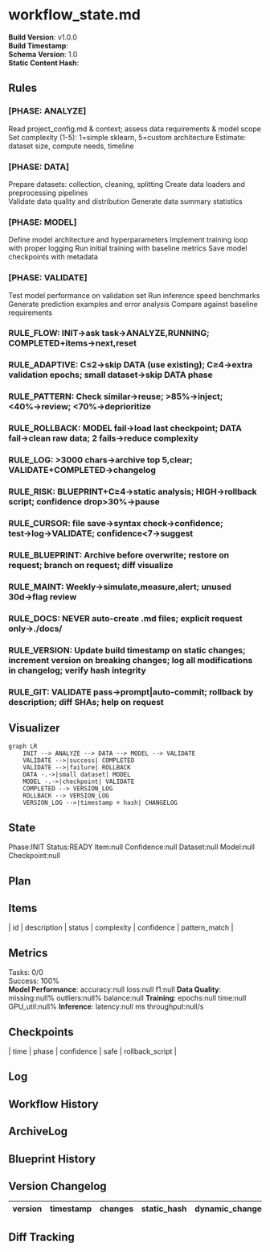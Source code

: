 # workflow_state.md
<!-- STATIC:VERSION_INFO:START -->
**Build Version**: v1.0.0  
**Build Timestamp**: <!-- AI updates with current timestamp -->  
**Schema Version**: 1.0  
**Static Content Hash**: <!-- AI calculates hash -->  
<!-- STATIC:VERSION_INFO:END -->

<!-- ==================== STATIC SECTIONS ==================== -->
<!-- These sections contain configuration that can be replaced wholesale -->

<!-- STATIC:RULES:START -->
## Rules
### [PHASE: ANALYZE]  
Read project_config.md & context; assess data requirements & model scope
Set complexity (1-5): 1=simple sklearn, 5=custom architecture
Estimate: dataset size, compute needs, timeline

### [PHASE: DATA]  
Prepare datasets: collection, cleaning, splitting
Create data loaders and preprocessing pipelines  
Validate data quality and distribution
Generate data summary statistics

### [PHASE: MODEL]  
Define model architecture and hyperparameters
Implement training loop with proper logging
Run initial training with baseline metrics
Save model checkpoints with metadata

### [PHASE: VALIDATE]  
Test model performance on validation set
Run inference speed benchmarks  
Generate prediction examples and error analysis
Compare against baseline requirements  

### RULE_FLOW: INIT→ask task→ANALYZE,RUNNING; COMPLETED+items→next,reset  

### RULE_ADAPTIVE: C≤2→skip DATA (use existing); C≥4→extra validation epochs; small dataset→skip DATA phase  

### RULE_PATTERN: Check similar→reuse; >85%→inject; <40%→review; <70%→deprioritize

### RULE_ROLLBACK: MODEL fail→load last checkpoint; DATA fail→clean raw data; 2 fails→reduce complexity  

### RULE_LOG: >3000 chars→archive top 5,clear; VALIDATE+COMPLETED→changelog  

### RULE_RISK: BLUEPRINT+C≥4→static analysis; HIGH→rollback script; confidence drop>30%→pause  

### RULE_CURSOR: file save→syntax check→confidence; test→log→VALIDATE; confidence<7→suggest  

### RULE_BLUEPRINT: Archive before overwrite; restore on request; branch on request; diff visualize  

### RULE_MAINT: Weekly→simulate,measure,alert; unused 30d→flag review

### RULE_DOCS: NEVER auto-create .md files; explicit request only→./docs/

### RULE_VERSION: Update build timestamp on static changes; increment version on breaking changes; log all modifications in changelog; verify hash integrity

### RULE_GIT: VALIDATE pass→prompt|auto-commit; rollback by description; diff SHAs; help on request  
<!-- STATIC:RULES:END -->

<!-- STATIC:VISUALIZER:START -->
## Visualizer
```mermaid
graph LR
    INIT --> ANALYZE --> DATA --> MODEL --> VALIDATE
    VALIDATE -->|success| COMPLETED
    VALIDATE -->|failure| ROLLBACK
    DATA -.->|small dataset| MODEL
    MODEL -.->|checkpoint| VALIDATE
    COMPLETED --> VERSION_LOG
    ROLLBACK --> VERSION_LOG
    VERSION_LOG -->|timestamp + hash| CHANGELOG
```
<!-- STATIC:VISUALIZER:END -->

<!-- ==================== DYNAMIC SECTIONS ==================== -->
<!-- These sections are managed by the AI during workflow execution -->

<!-- DYNAMIC:STATE:START -->
## State
Phase:INIT Status:READY Item:null Confidence:null Dataset:null Model:null Checkpoint:null  
<!-- DYNAMIC:STATE:END -->

<!-- DYNAMIC:PLAN:START -->
## Plan
<!-- AI populates -->
<!-- DYNAMIC:PLAN:END -->

<!-- DYNAMIC:ITEMS:START -->
## Items
| id | description | status | complexity | confidence | pattern_match |
<!-- DYNAMIC:ITEMS:END -->

<!-- DYNAMIC:METRICS:START -->
## Metrics
Tasks: 0/0  
Success: 100%  
**Model Performance**: accuracy:null loss:null f1:null
**Data Quality**: missing:null% outliers:null% balance:null
**Training**: epochs:null time:null GPU_util:null%
**Inference**: latency:null ms throughput:null/s
<!-- DYNAMIC:METRICS:END -->

<!-- DYNAMIC:CHECKPOINTS:START -->
## Checkpoints
| time | phase | confidence | safe | rollback_script |
<!-- DYNAMIC:CHECKPOINTS:END -->

<!-- DYNAMIC:LOG:START -->
## Log
<!-- tool output (JSON format) -->
<!-- DYNAMIC:LOG:END -->

<!-- DYNAMIC:WORKFLOW_HISTORY:START -->
## Workflow History
<!-- commit SHA & msg -->
<!-- DYNAMIC:WORKFLOW_HISTORY:END -->

<!-- DYNAMIC:ARCHIVE_LOG:START -->
## ArchiveLog
<!-- rotated log summaries -->
<!-- DYNAMIC:ARCHIVE_LOG:END -->

<!-- DYNAMIC:BLUEPRINT_HISTORY:START -->
## Blueprint History
<!-- archived plans -->
<!-- DYNAMIC:BLUEPRINT_HISTORY:END -->

<!-- DYNAMIC:VERSION_CHANGELOG:START -->
## Version Changelog
| version | timestamp | changes | static_hash | dynamic_changes |
|---------|-----------|---------|-------------|-----------------|

<!-- DYNAMIC:VERSION_CHANGELOG:END -->

<!-- DYNAMIC:DIFF_TRACKING:START -->
## Diff Tracking
<!-- AI populates with build differences -->
<!-- DYNAMIC:DIFF_TRACKING:END -->
